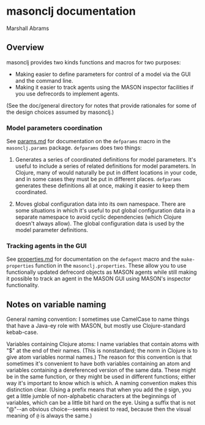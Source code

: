 masonclj documentation
====
Marshall Abrams

## Overview

masonclj provides two kinds functions and macros for two purposes:

* Making easier to define parameters for control of a model via the
  GUI and the command line.
* Making it easier to track agents using the MASON inspector
  facilities if you use defrecords to implement agents.

(See the doc/general directory for notes that provide rationales for
some of the design choices assumed by masonclj.)

### Model parameters coordination

See [params.md](https://github.com/mars0i/masonclj/blob/master/doc/masonclj/params.md)
for documentation on the `defparams` macro in the `masonclj.params`
package.  `defparams` does two things:

1. Generates a series of coordinated definitions for model
parameters.  It's useful to include a series of related definitions
for model parameters.  In Clojure, many of would naturally be put in
diffent locations in your code, and in some cases they must be put
in different places.  `defparams` generates these definitions
all at once, making it easier to keep them coordinated.

2. Moves global configuration data into its own namespace.  There
are some situations in which it's useful to put global
configuration data in a separate namespace to avoid cyclic
dependencies (which Clojure doesn't always allow).  The global
configuration data is used by the model parameter definitions.

### Tracking agents in the GUI

See
[properties.md](https://github.com/mars0i/masonclj/blob/master/doc/masonclj/properties.md)
for documentation on the `defagent` macro and the `make-properties`
function in the `masonclj.properties`.  These allow you to use
functionally updated defrecord objects as MASON agents while still
making it possible to track an agent in the MASON GUI using MASON's
inspector functionality.

## Notes on variable naming

General naming convention: I sometimes use CamelCase to name things
that have a Java-ey role with MASON, but mostly use Clojure-standard
kebab-case.

Variables containing Clojure atoms: I name variables that contain atoms
with "$" at the end of their names. (This is nonstandard; the norm in
Clojure is to give atom variables normal names.)  The reason for this
convention is that sometimes it's convenient to have both variables
containing an atom and variables containing a dereferenced version of
the same data.  These might be in the same function, or they might be
used in different functions; either way it's important to know which is
which.  A naming convention makes this distinction clear.  (Using a
prefix means that when you add the `@` sign, you get a little jumble of
non-alphabetic characters at the beginnings of variables, which can be a
little bit hard on the eye.  Using a suffix that is not "@"--an obvious
choice--seems easiest to read, because then the visual meaning of `@` is
always the same.)
